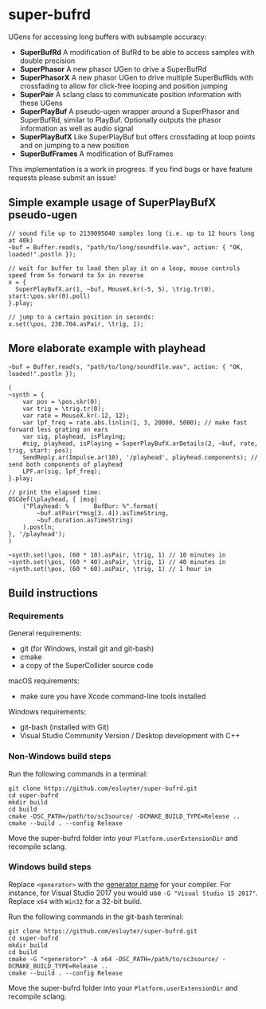 # super-bufrd
UGens for accessing long buffers with subsample accuracy:
- **SuperBufRd** A modification of BufRd to be able to access samples with double precision
- **SuperPhasor** A new phasor UGen to drive a SuperBufRd
- **SuperPhasorX** A new phasor UGen to drive multiple SuperBufRds with crossfading to allow for click-free looping and position jumping
- **SuperPair** A sclang class to communicate position information with these UGens
- **SuperPlayBuf** A pseudo-ugen wrapper around a SuperPhasor and SuperBufRd, similar to PlayBuf. Optionally outputs the phasor information as well as audio signal
- **SuperPlayBufX** Like SuperPlayBuf but offers crossfading at loop points and on jumping to a new position
- **SuperBufFrames** A modification of BufFrames

This implementation is a work in progress. If you find bugs or have feature requests please submit an issue!

## Simple example usage of SuperPlayBufX pseudo-ugen
```supercollider
// sound file up to 2139095040 samples long (i.e. up to 12 hours long at 48k)
~buf = Buffer.read(s, "path/to/long/soundfile.wav", action: { "OK, loaded!".postln });

// wait for buffer to load then play it on a loop, mouse controls speed from 5x forward to 5x in reverse
x = {
  SuperPlayBufX.ar(1, ~buf, MouseX.kr(-5, 5), \trig.tr(0), start:\pos.skr(0).poll)
}.play;

// jump to a certain position in seconds:
x.set(\pos, 230.704.asPair, \trig, 1);
```

## More elaborate example with playhead
```supercollider
~buf = Buffer.read(s, "path/to/long/soundfile.wav", action: { "OK, loaded!".postln });

(
~synth = {
    var pos = \pos.skr(0);
    var trig = \trig.tr(0);
    var rate = MouseX.kr(-12, 12);
    var lpf_freq = rate.abs.linlin(1, 3, 20000, 5000); // make fast forward less grating on ears
    var sig, playhead, isPlaying;
    #sig, playhead, isPlaying = SuperPlayBufX.arDetails(2, ~buf, rate, trig, start: pos);
    SendReply.ar(Impulse.ar(10), '/playhead', playhead.components); // send both components of playhead
    LPF.ar(sig, lpf_freq);
}.play;

// print the elapsed time:
OSCdef(\playhead, { |msg|
    ("Playhead: %       BufDur: %".format(
        ~buf.atPair(*msg[3..4]).asTimeString,
        ~buf.duration.asTimeString)
    ).postln;
}, '/playhead');
)

~synth.set(\pos, (60 * 10).asPair, \trig, 1) // 10 minutes in
~synth.set(\pos, (60 * 40).asPair, \trig, 1) // 40 minutes in
~synth.set(\pos, (60 * 60).asPair, \trig, 1) // 1 hour in
```

## Build instructions

### Requirements

General requirements:
- git (for Windows, install git and git-bash)
- cmake
- a copy of the SuperCollider source code

macOS requirements:
- make sure you have Xcode command-line tools installed

Windows requirements:
- git-bash (installed with Git)
- Visual Studio Community Version / Desktop development with C++

### Non-Windows build steps

Run the following commands in a terminal:
```
git clone https://github.com/esluyter/super-bufrd.git
cd super-bufrd
mkdir build
cd build
cmake -DSC_PATH=/path/to/sc3source/ -DCMAKE_BUILD_TYPE=Release ..
cmake --build . --config Release
```
Move the super-bufrd folder into your `Platform.userExtensionDir` and recompile sclang.

### Windows build steps

Replace `<generator>` with the
[generator name](https://cmake.org/cmake/help/latest/manual/cmake-generators.7.html#visual-studio-generators) for your
compiler. For instance, for Visual Studio 2017 you would use `-G "Visual Studio 15 2017"`. Replace `x64` with `Win32`
for a 32-bit build.

Run the following commands in the git-bash terminal:
```
git clone https://github.com/esluyter/super-bufrd.git
cd super-bufrd
mkdir build
cd build
cmake -G "<generator>" -A x64 -DSC_PATH=/path/to/sc3source/ -DCMAKE_BUILD_TYPE=Release ..
cmake --build . --config Release
```
Move the super-bufrd folder into your `Platform.userExtensionDir` and recompile sclang.
